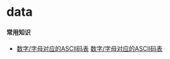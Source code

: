 # data
####  常用知识
 *  <a href = "http://htmlpreview.github.io/?https://github.com/Fzw-com/data/blob/master/ASCII%E7%A0%81%E8%A1%A8.html">数字/字母对应的ASCII码表</a>       <a href = "http://htmlpreview.github.io/?https://github.com/Fzw-com/data/blob/master/ASCII%E7%A0%81%E8%A1%A8.html">数字/字母对应的ASCII码表</a>   
